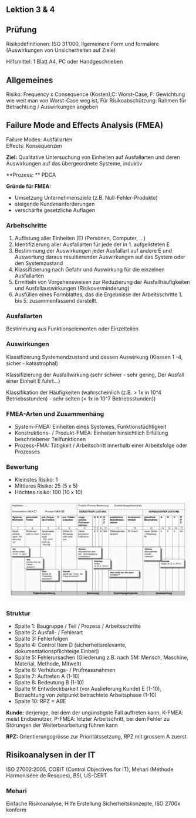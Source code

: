 ## Lektion 3 & 4
## Prüfung
Risikodefinitionen: ISO 31'000, llgemeinere Form und formalere (Auswirkungen von Unsicherheiten auf Ziele)

Hilfsmittel: 1 Blatt A4, PC oder Handgeschrieben

## Allgemeines
Risiko: Frequency x Consequence (Kosten),C: Worst-Case, F: Gewichtung wie weit man von Worst-Case weg ist, Für Risikoabschützung: Rahmen für Betrachtung / Auswirkungen angeben

## Failure Mode and Effects Analysis (FMEA)
Failure Modes: Ausfallarten  
Effects: Konsequenzen

**Ziel:** Qualitative Untersuchung von Einheiten auf Ausfallarten und deren Auswirkungen auf das übergeordnete Systeme, induktiv

**Prozess: ** PDCA

**Gründe für FMEA:**
  -  Umsetzung Unternehmensziele (z.B. Null-Fehler-Produkte)
  - steigende Kundenanforderungen
  - verschärfte gesetzliche Auflagen

### Arbeitschritte
  1.  Auflistung aller Einheiten (E) (Personen, Computer, ...)
  2. Identifizierung aller Ausfallarten für jede der in 1. aufgelisteten E
  3. Bestimmung der Auswirkungen jeder Ausfallart auf andere E und Auswertung daraus resultierender Auswirkungen auf das System oder den Systemzustand
  4. Klassifizierung nach Gefahr und Auswirkung für die einzelnen Ausfallarten
  5. Ermitteln von Vorgehensweisen zur Reduzierung der Ausfallhäufigkeiten und Ausfallauswirkungen (Risikoverminderung)
  6. Ausfüllen eines Formblattes, das die Ergebnisse der Arbeitsschritte 1. bis 5. zusammenfassend darstellt.

### Ausfallarten
Bestimmung aus Funktionselementen oder Einzelteilen

### Auswirkungen
Klassifizerung Systemendzustand und dessen Auswirkung (Klassen 1 -4, sicher - katastrophal)

Klassifizierung der Ausfallwirkung (sehr schwer - sehr gering, Der Ausfall einer Einheit E führt...)  

Klassifikation der Häufigkeiten (wahrscheinlich (z.B. > 1x in 10^4 Betriebsstunden) - sehr selten (< 1x in 10^7 Betriebsstunden))

### FMEA-Arten und Zusammenhäng
  - System-FMEA: Einheiten eines Systemes, Funktionstüchtigkeit
  - Konstruktions- / Produkt-FMEA: Einheiten hinsichtlich Erfüllung beschriebener Teilfunktionen
  - Prozess-FMA: Tätigkeit / Arbeitschritt innerhalb einer Arbeitsfolge oder Prozesses

### Bewertung
  - Kleinstes Risiko: 1
  - Mittleres Risiko: 25 (5 x 5)
  - Höchtes risiko: 100 (10 x 10)

![](./Grafiken/03_FMEA_Beispiel.jpg)

### Struktur
  - Spalte 1: Baugruppe / Teil / Prozess / Arbeitsschritte
  - Spalte 2: Ausfall- / Fehlerart
  - Spalte 3: Fehlerfolgen
  - Spalte 4: Control Item D (sicherheitsrelevante, dokumentationspflichteige Einheit)
  - Spalte 5: Fehlerursachen (Gliederung z.B. nach 5M: Mensch, Maschine, Material, Methode, Mitwelt)
  - Spalte 6: Verhütungs- / Prüfmassnahmen
  - Spalte 7: Auftreten A (1-10)
  - Spalte 8: Bedeutung B (1-10)
  - Spalte 9: Entwdeckbarkeit (vor Auslieferung Kunde) E (1-10), Betrachtung von zeitpunkt betrachtete Arbeitsphase (1-10)
  - Spalte 10: RPZ = A*B*E

  **Kunde:** derjenige, bei dem der ungünstigste Fall auftreten kann, K-FMEA: meist Endbenutzer, P-FMEA: letzter Arbeitschritt, bei dem Fehler zu Störungen der Weiterbearbeitung führen kann  

  **RPZ:** Orientierungsgrösse zur Prioritätssetzung, RPZ mit grossem A zuerst


## Risikoanalysen in der IT
ISO 27002:2005, COBIT (Control Objectives for IT), Mehari (Méthode Harmoniséee de Resques), BSI, US-CERT

### Mehari
Einfache Risikoanalyse, Hilfe Erstellung Sicherheitskonzepte, ISO 2700x konform
